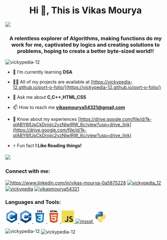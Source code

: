 <h1 align="center">Hi 👋, This is Vikas Mourya</h1> <img src="./210046063.jpg" />
<h3 align="center">A relentless explorer of Algorithms, making functions do my work for me, captivated by logics and creating solutions to problems, hoping to create a better byte-sized world!!</h3>

<p align="left"> <img src="https://komarev.com/ghpvc/?username=vickypedia-12&label=Profile%20views&color=0e75b6&style=flat" alt="vickypedia-12" /> </p>

- 🌱 I’m currently learning **DSA**

- 👨‍💻 All of my projects are available at [https://vickypedia-12.github.io/port-o-folio/](https://vickypedia-12.github.io/port-o-folio/)

- 💬 Ask me about **C,C++,HTML,CSS**

- 📫 How to reach me **vikasmourya54321@gmail.com**

- 📄 Know about my experiences [https://drive.google.com/file/d/1k-qlABY6lfJpCkDrojjc2yzNlwIRW_6c/view?usp=drive_link](https://drive.google.com/file/d/1k-qlABY6lfJpCkDrojjc2yzNlwIRW_6c/view?usp=drive_link)

- ⚡ Fun fact **I Like Reading things!**

<img src="./coding(1).gif"/>
<h3 align="left">Connect with me:</h3>
<p align="left">
<a href="https://linkedin.com/in/https://www.linkedin.com/in/vikas-mourya-0a5875228" target="blank"><img align="center" src="https://raw.githubusercontent.com/rahuldkjain/github-profile-readme-generator/master/src/images/icons/Social/linked-in-alt.svg" alt="https://www.linkedin.com/in/vikas-mourya-0a5875228" height="30" width="40" /></a>
<a href="https://instagram.com/vickypedia_12" target="blank"><img align="center" src="https://raw.githubusercontent.com/rahuldkjain/github-profile-readme-generator/master/src/images/icons/Social/instagram.svg" alt="vickypedia_12" height="30" width="40" /></a>
<a href="https://www.codechef.com/users/vickypedia" target="blank"><img align="center" src="https://cdn.jsdelivr.net/npm/simple-icons@3.1.0/icons/codechef.svg" alt="vickypedia" height="30" width="40" /></a>
<a href="https://www.hackerrank.com/vikasmourya54321" target="blank"><img align="center" src="https://raw.githubusercontent.com/rahuldkjain/github-profile-readme-generator/master/src/images/icons/Social/hackerrank.svg" alt="vikasmourya54321" height="30" width="40" /></a>
</p>

<h3 align="left">Languages and Tools:</h3>
<p align="left"> <a href="https://www.cprogramming.com/" target="_blank" rel="noreferrer"> <img src="https://raw.githubusercontent.com/devicons/devicon/master/icons/c/c-original.svg" alt="c" width="40" height="40"/> </a> <a href="https://www.w3schools.com/cpp/" target="_blank" rel="noreferrer"> <img src="https://raw.githubusercontent.com/devicons/devicon/master/icons/cplusplus/cplusplus-original.svg" alt="cplusplus" width="40" height="40"/> </a> <a href="https://www.w3schools.com/css/" target="_blank" rel="noreferrer"> <img src="https://raw.githubusercontent.com/devicons/devicon/master/icons/css3/css3-original-wordmark.svg" alt="css3" width="40" height="40"/> </a> <a href="https://www.w3.org/html/" target="_blank" rel="noreferrer"> <img src="https://raw.githubusercontent.com/devicons/devicon/master/icons/html5/html5-original-wordmark.svg" alt="html5" width="40" height="40"/> </a> <a href="https://developer.mozilla.org/en-US/docs/Web/JavaScript" target="_blank" rel="noreferrer"> <img src="https://raw.githubusercontent.com/devicons/devicon/master/icons/javascript/javascript-original.svg" alt="javascript" width="40" height="40"/> </a> <a href="https://www.microsoft.com/en-us/sql-server" target="_blank" rel="noreferrer"> <img src="https://www.svgrepo.com/show/303229/microsoft-sql-server-logo.svg" alt="mssql" width="40" height="40"/> </a> <a href="https://www.python.org" target="_blank" rel="noreferrer"> <img src="https://raw.githubusercontent.com/devicons/devicon/master/icons/python/python-original.svg" alt="python" width="40" height="40"/> </a> </p>

<p><img align="left" src="https://github-readme-stats.vercel.app/api/top-langs?username=vickypedia-12&show_icons=true&locale=en&layout=compact" alt="vickypedia-12" /></p>

<p>&nbsp;<img align="center" src="https://github-readme-stats.vercel.app/api?username=vickypedia-12&show_icons=true&locale=en" alt="vickypedia-12" /></p>
